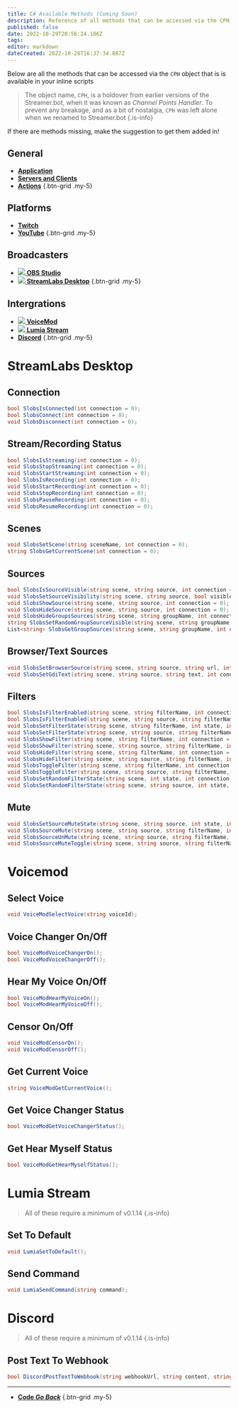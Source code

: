```yaml
---
title: C# Available Methods (Coming Soon)
description: Reference of all methods that can be accessed via the CPH object available in Streamer.bot
published: false
date: 2022-10-29T20:56:24.186Z
tags: 
editor: markdown
dateCreated: 2022-10-28T16:37:34.887Z
---
```


Below are all the methods that can be accessed via the `CPH` object that is is available in your inline scripts

> The object name, `CPH`, is a holdover from earlier versions of the Streamer.bot, when it was known as *Channel Points Handler*.
> To prevent any breakage, and as a bit of nostalgia, `CPH` was left alone when we renamed to Streamer.bot
{.is-info}

If there are methods missing, make the suggestion to get them added in!

## General
* [<i class="mdi mdi-iframe primary--text"></i> **Application**](/Sub-Actions/Code/CSharp/Available-Methods/Application)
* [<i class="mdi mdi-server-network primary--text"></i> **Servers and Clients**](/Sub-Actions/Code/CSharp/Available-Methods/Servers-and-Clients)
* [<i class="mdi mdi-lightning-bolt primary--text"></i> **Actions**](/Sub-Actions/Code/CSharp/Available-Methods/Actions)
{.btn-grid .my-5}

## Platforms
* [<i class="mdi mdi-twitch text--twitch"></i> **Twitch**](/Sub-Actions/Code/CSharp/Available-Methods/Twitch)
* [<i class="mdi mdi-youtube text--youtube"></i> **YouTube**](/Sub-Actions/Code/CSharp/Available-Methods/YouTube)
{.btn-grid .my-5}

## Broadcasters
* [<img src="https://streamer.bot/img/integrations/obs.svg"> **OBS Studio**](/Sub-Actions/Code/CSharp/Available-Methods/OBS)
* [<img src="https://streamer.bot/img/integrations/streamlabs.png"> **StreamLabs Desktop**](/Sub-Actions/Code/CSharp/Available-Methods/StreamLabs-Desktop)
{.btn-grid .my-5}

## Intergrations
* [<img src="https://streamer.bot/img/integrations/voicemod.png"> **VoiceMod**](/Sub-Actions/Code/CSharp/Available-Methods/VoiceMod)
* [<img src="https://streamer.bot/img/integrations/lumia.png"> **Lumia Stream**](/Sub-Actions/Code/CSharp/Available-Methods/Lumia-Stream)
* [<i class="mdi mdi-discord text--discord"></i> **Discord**](/Sub-Actions/Code/CSharp/Available-Methods/Discord)
{.btn-grid .my-5}

# StreamLabs Desktop
## Connection
```csharp
bool SlobsIsConnected(int connection = 0);
bool SlobsConnect(int connection = 0);
void SlobsDisconnect(int connection = 0);
```

## Stream/Recording Status
```csharp
bool SlobsIsStreaming(int connection = 0);
void SlobsStopStreaming(int connection = 0);
void SlobsStartStreaming(int connection = 0);
bool SlobsIsRecording(int connection = 0);
void SlobsStartRecording(int connection = 0);
void SlobsStopRecording(int connection = 0);
void SlobsPauseRecording(int connection = 0);
void SlobsResumeRecording(int connection = 0);
```

## Scenes
```csharp
void SlobsSetScene(string sceneName, int connection = 0);
string SlobsGetCurrentScene(int connection = 0);
```
## Sources
```csharp
bool SlobsIsSourceVisible(string scene, string source, int connection = 0);
void SlobsSetSourceVisibility(string scene, string source, bool visible, int connection = 0);
void SlobsShowSource(string scene, string source, int connection = 0);
void SlobsHideSource(string scene, string source, int connection = 0);
void SlobsHideGroupsSources(string scene, string groupName, int connection = 0);
string SlobsSetRandomGroupSourceVisible(string scene, string groupName, int connection = 0);
List<string> SlobsGetGroupSources(string scene, string groupName, int connection = 0);
```

## Browser/Text Sources
```csharp
void SlobsSetBrowserSource(string scene, string source, string url, int connection = 0);
void SlobsSetGdiText(string scene, string source, string text, int connection = 0);
```

## Filters
```csharp
bool SlobsIsFilterEnabled(string scene, string filterName, int connection = 0);
bool SlobsIsFilterEnabled(string scene, string source, string filterName, int connection = 0);
void SlobsSetFilterState(string scene, string filterName, int state, int connection = 0);
void SlobsSetFilterState(string scene, string source, string filterName, int state, int connection = 0);
void SlobsShowFilter(string scene, string filterName, int connection = 0);
void SlobsShowFilter(string scene, string source, string filterName, int connection = 0);
void SlobsHideFilter(string scene, string filterName, int connection = 0);
void SlobsHideFilter(string scene, string source, string filterName, int connection = 0);
void SlobsToggleFilter(string scene, string filterName, int connection = 0);
void SlobsToggleFilter(string scene, string source, string filterName, int connection = 0);
void SlobsSetRandomFilterState(string scene, int state, int connection = 0);
void SlobsSetRandomFilterState(string scene, string source, int state, int connection = 0);
```

## Mute
```csharp
void SlobsSetSourceMuteState(string scene, string source, int state, int connection = 0);
void SlobsSourceMute(string scene, string source, string filterName, int connection = 0);
void SlobsSourceUnMute(string scene, string source, string filterName, int connection = 0);
void SlobsSourceMuteToggle(string scene, string source, string filterName, int connection = 0);
```

# Voicemod
## Select Voice
```csharp
void VoiceModSelectVoice(string voiceId);
```

## Voice Changer On/Off
```csharp
bool VoiceModVoiceChangerOn();
bool VoiceModVoiceChangerOff();
```

## Hear My Voice On/Off
```csharp
bool VoiceModHearMyVoiceOn();
bool VoiceModHearMyVoiceOff();
```

## Censor On/Off
```csharp
void VoiceModCensorOn();
void VoiceModCensorOff();
```

## Get Current Voice
```csharp
string VoiceModGetCurrentVoice();
```

## Get Voice Changer Status
```csharp
bool VoiceModGetVoiceChangerStatus();
```

## Get Hear Myself Status
```csharp
bool VoiceModGetHearMyselfStatus();
```

# Lumia Stream
> All of these require a minimum of v0.1.14
{.is-info}
## Set To Default
```csharp
void LumiaSetToDefault();
```

## Send Command
```csharp
void LumiaSendCommand(string command);
```

# Discord
> All of these require a minimum of v0.1.14
{.is-info}
## Post Text To Webhook
```csharp
bool DiscordPostTextToWebhook(string webhookUrl, string content, string username = null, bool textToSpeech = false);
```

---

- [<i class="mdi mdi-chevron-left"></i> **Code *Go Back***](/en/Sub-Actions/Code)
{.btn-grid .my-5}